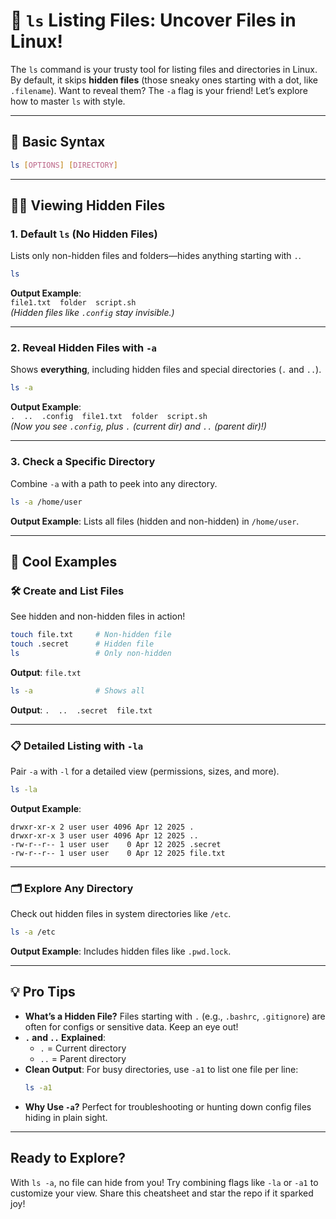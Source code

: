 # 🌟 `ls` Listing Files: Uncover Files in Linux!

The `ls` command is your trusty tool for listing files and directories in Linux. By default, it skips **hidden files** (those sneaky ones starting with a dot, like `.filename`). Want to reveal them? The `-a` flag is your friend! Let’s explore how to master `ls` with style.

---

## 📜 Basic Syntax
```bash
ls [OPTIONS] [DIRECTORY]
```

---

## 🕵️‍♂️ Viewing Hidden Files

### 1. **Default `ls` (No Hidden Files)**
Lists only non-hidden files and folders—hides anything starting with `.`.

```bash
ls
```
**Output Example**:  
`file1.txt  folder  script.sh`  
*(Hidden files like `.config` stay invisible.)*

---

### 2. **Reveal Hidden Files with `-a`**
Shows **everything**, including hidden files and special directories (`.` and `..`).

```bash
ls -a
```
**Output Example**:  
`.  ..  .config  file1.txt  folder  script.sh`  
*(Now you see `.config`, plus `.` (current dir) and `..` (parent dir)!)*

---

### 3. **Check a Specific Directory**
Combine `-a` with a path to peek into any directory.

```bash
ls -a /home/user
```
**Output Example**: Lists all files (hidden and non-hidden) in `/home/user`.

---

## 🚀 Cool Examples

### 🛠️ Create and List Files
See hidden and non-hidden files in action!

```bash
touch file.txt     # Non-hidden file
touch .secret      # Hidden file
ls                 # Only non-hidden
```
**Output**: `file.txt`

```bash
ls -a              # Shows all
```
**Output**: `.  ..  .secret  file.txt`

---

### 📋 Detailed Listing with `-la`
Pair `-a` with `-l` for a detailed view (permissions, sizes, and more).

```bash
ls -la
```
**Output Example**:  
```
drwxr-xr-x 2 user user 4096 Apr 12 2025 .
drwxr-xr-x 3 user user 4096 Apr 12 2025 ..
-rw-r--r-- 1 user user    0 Apr 12 2025 .secret
-rw-r--r-- 1 user user    0 Apr 12 2025 file.txt
```

---

### 🗂️ Explore Any Directory
Check out hidden files in system directories like `/etc`.

```bash
ls -a /etc
```
**Output Example**: Includes hidden files like `.pwd.lock`.

---

## 💡 Pro Tips
- **What’s a Hidden File?** Files starting with `.` (e.g., `.bashrc`, `.gitignore`) are often for configs or sensitive data. Keep an eye out!
- **`.` and `..` Explained**:
  - `.` = Current directory
  - `..` = Parent directory
- **Clean Output**: For busy directories, use `-a1` to list one file per line:
  ```bash
  ls -a1
  ```
- **Why Use `-a`?** Perfect for troubleshooting or hunting down config files hiding in plain sight.

---

## Ready to Explore?
With `ls -a`, no file can hide from you! Try combining flags like `-la` or `-a1` to customize your view. Share this cheatsheet and star the repo if it sparked joy!
